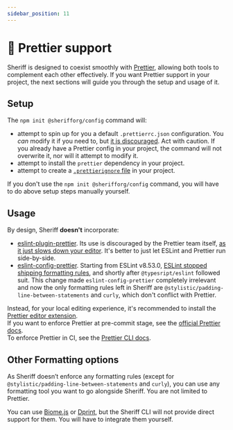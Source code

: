 ```yaml
---
sidebar_position: 11
---
```


# 💅 Prettier support

Sheriff is designed to coexist smoothly with [Prettier](https://prettier.io/), allowing both tools to complement each other effectively.
If you want Prettier support in your project, the next sections will guide you through the setup and usage of it.

## Setup

The `npm init @sherifforg/config` command will:

- attempt to spin up for you a default `.prettierrc.json` configuration. You _can_ modify it if you need to, but [it is discouraged](https://prettier.io/docs/en/option-philosophy.html). Act with caution. If you already have a Prettier config in your project, the command will not overwrite it, nor will it attempt to modify it.
- attempt to install the `prettier` dependency in your project.
- attempt to create a [`.prettierignore` file](https://prettier.io/docs/en/ignore.html) in your project.

If you don't use the `npm init @sherifforg/config` command, you will have to do above setup steps manually yourself.

## Usage

By design, Sheriff **doesn't** incorporate:

- [eslint-plugin-prettier](https://github.com/prettier/eslint-plugin-prettier). Its use is discouraged by the Prettier team itself, [as it just slows down your editor](https://prettier.io/docs/en/integrating-with-linters.html#notes). It's better to just let ESLint and Prettier run side-by-side.
- [eslint-config-prettier](https://github.com/prettier/eslint-config-prettier). Starting from ESLint v8.53.0, [ESLint stopped shipping formatting rules](https://eslint.org/blog/2023/10/deprecating-formatting-rules/), and shortly after `@typesript/eslint` followed suit. This change made `eslint-config-prettier` completely irrelevant and now the only formatting rules left in Sheriff are `@stylistic/padding-line-between-statements` and `curly`, which don't conflict with Prettier.

Instead, for your local editing experience, it's recommended to install the [Prettier editor extension](https://prettier.io/docs/en/editors.html).<br />
If you want to enforce Prettier at pre-commit stage, see the [official Prettier docs](https://prettier.io/docs/en/precommit).<br />
To enforce Prettier in CI, see the [Prettier CLI docs](https://prettier.io/docs/en/cli.html).

## Other Formatting options

As Sheriff doesn’t enforce any formatting rules (except for `@stylistic/padding-line-between-statements` and `curly`), you can use any formatting tool you want to go alongside Sheriff. You are not limited to Prettier.

You can use [Biome.js](https://github.com/biomejs/biome) or [Dprint](https://github.com/dprint/dprint), but the Sheriff CLI will not provide direct support for them. You will have to integrate them yourself.
